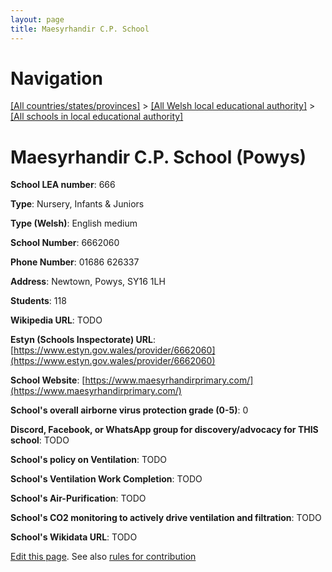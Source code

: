 ```yaml
---
layout: page
title: Maesyrhandir C.P. School
---
```

# Navigation

[[All countries/states/provinces]](../../..) > [[All Welsh local educational authority]](../..) > [[All schools in local educational authority]](..)

# Maesyrhandir C.P. School (Powys)

**School LEA number**: 666

**Type**: Nursery, Infants & Juniors

**Type (Welsh)**: English medium

**School Number**: 6662060

**Phone Number**: 01686 626337

**Address**: Newtown, Powys, SY16 1LH

**Students**: 118

**Wikipedia URL**: TODO

**Estyn (Schools Inspectorate) URL**: [https://www.estyn.gov.wales/provider/6662060](https://www.estyn.gov.wales/provider/6662060)

**School Website**: [https://www.maesyrhandirprimary.com/](https://www.maesyrhandirprimary.com/)

**School's overall airborne virus protection grade (0-5)**: 0

**Discord, Facebook, or WhatsApp group for discovery/advocacy for THIS school**: TODO

**School's policy on Ventilation**: TODO

**School's Ventilation Work Completion**: TODO

**School's Air-Purification**: TODO

**School's CO2 monitoring to actively drive ventilation and filtration**: TODO

**School's Wikidata URL**: TODO




[Edit this page](https://github.com/ventilate-schools/Wales/edit/prif/./Powys/Maesyrhandir_C.P._School.md). See also [rules for contribution](../../../contribution-rules/)